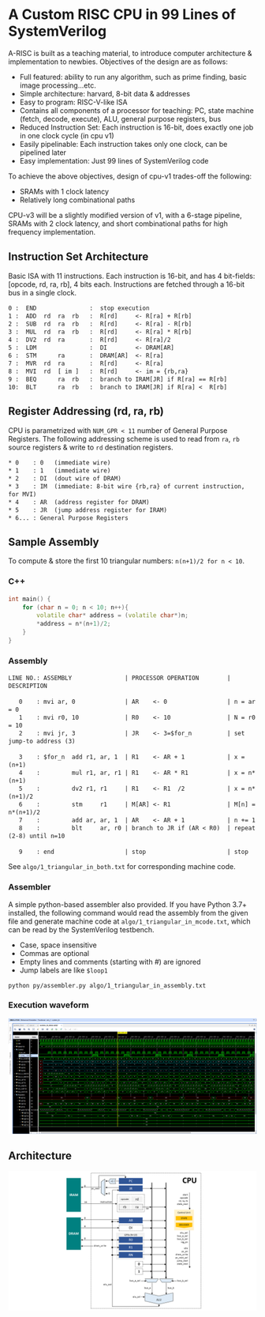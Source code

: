 # A Custom RISC CPU in 99 Lines of SystemVerilog

A-RISC is built as a teaching material, to introduce computer architecture & implementation to newbies. Objectives of the design are as follows:

* Full featured: ability to run any algorithm, such as prime finding, basic image processing...etc.
* Simple architecture: harvard, 8-bit data & addresses
* Easy to program: RISC-V-like ISA
* Contains all components of a processor for teaching: PC, state machine (fetch, decode, execute), ALU, general purpose registers, bus
* Reduced Instruction Set: Each instruction is 16-bit, does exactly one job in one clock cycle (in cpu v1)
* Easily pipelinable: Each instruction takes only one clock, can be pipelined later
* Easy implementation: Just 99 lines of SystemVerilog code

To achieve the above objectives, design of cpu-v1 trades-off the following:

* SRAMs with 1 clock latency
* Relatively long combinational paths

CPU-v3 will be a slightly modified version of v1, with a 6-stage pipeline, SRAMs with 2 clock latency, and short combinational paths for high frequency implementation.

## Instruction Set Architecture

Basic ISA with 11 instructions. Each instruction is 16-bit, and has 4 bit-fields: [opcode, rd, ra, rb], 4 bits each. Instructions are fetched through a 16-bit bus in a single clock.

```
0 :  END               :  stop execution
1 :  ADD  rd  ra  rb   :  R[rd]     <- R[ra] + R[rb]
2 :  SUB  rd  ra  rb   :  R[rd]     <- R[ra] - R[rb]
3 :  MUL  rd  ra  rb   :  R[rd]     <- R[ra] * R[rb]
4 :  DV2  rd  ra       :  R[rd]     <- R[ra]/2
5 :  LDM               :  DI        <- DRAM[AR]
6 :  STM      ra       :  DRAM[AR]  <- R[ra]
7 :  MVR  rd  ra       :  R[rd]     <- R[ra]
8 :  MVI  rd  [ im ]   :  R[rd]     <- im = {rb,ra}
9 :  BEQ      ra  rb   :  branch to IRAM[JR] if R[ra] == R[rb]
10:  BLT      ra  rb   :  branch to IRAM[JR] if R[ra] <  R[rb] 
```

## Register Addressing (rd, ra, rb)

CPU is parametrized with `NUM_GPR < 11` number of General Purpose Registers.
The following addressing scheme is used to read from `ra`, `rb` source registers & write to `rd` destination registers.

```
* 0    : 0   (immediate wire)
* 1    : 1   (immediate wire)
* 2    : DI  (dout wire of DRAM)
* 3    : IM  (immediate: 8-bit wire {rb,ra} of current instruction, for MVI)
* 4    : AR  (address register for DRAM)
* 5    : JR  (jump address register for IRAM)
* 6... : General Purpose Registers
```

## Sample Assembly

To compute & store the first 10 triangular numbers: `n(n+1)/2 for n < 10`.

### C++

```cpp
int main() {
	for (char n = 0; n < 10; n++){
		volatile char* address = (volatile char*)n;
		*address = n*(n+1)/2;
	}
}
```

### Assembly

```
LINE NO.: ASSEMBLY               | PROCESSOR OPERATION        | DESCRIPTION

   0    : mvi ar, 0              | AR    <- 0                 | n = ar = 0      
   1    : mvi r0, 10             | R0    <- 10                | N = r0 = 10     
   2    : mvi jr, 3              | JR    <- 3=$for_n          | set jump-to address (3)

   3    : $for_n  add r1, ar, 1  | R1    <- AR + 1            | x = (n+1)        
   4    :         mul r1, ar, r1 | R1    <- AR * R1           | x = n*(n+1)       
   5    :         dv2 r1, r1     | R1    <- R1  /2            | x = n*(n+1)/2     
   6    :         stm     r1     | M[AR] <- R1                | M[n] = n*(n+1)/2  
   7    :         add ar, ar, 1  | AR    <- AR + 1            | n += 1           
   8    :         blt     ar, r0 | branch to JR if (AR < R0)  | repeat (2-8) until n=10

   9    : end                    | stop                       | stop             
```
See `algo/1_triangular_in_both.txt` for corresponding machine code.

### Assembler

A simple python-based assembler also provided. If you have Python 3.7+ installed, the following command would read the assembly from the given file and generate machine code at `algo/1_triangular_in_mcode.txt`, which can be read by the SystemVerilog testbench.

* Case, space insensitive
* Commas are optional
* Empty lines and comments (starting with #) are ignored
* Jump labels are like `$loop1`

```
python py/assembler.py algo/1_triangular_in_assembly.txt
```


### Execution waveform

![Waveform](other/triangular.png)

## Architecture

![Architecture](other/arch.png)